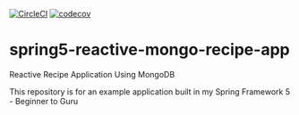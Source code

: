 [![CircleCI](https://circleci.com/gh/petrovale/spring5-reactive-mongo-recipe-app.svg?style=svg)](https://circleci.com/gh/petrovale/spring5-reactive-mongo-recipe-app)
[![codecov](https://codecov.io/gh/petrovale/spring5-reactive-mongo-recipe-app/branch/master/graph/badge.svg)](https://codecov.io/gh/petrovale/spring5-reactive-mongo-recipe-app)

# spring5-reactive-mongo-recipe-app
Reactive Recipe Application Using MongoDB

This repository is for an example application built in my Spring Framework 5 - Beginner to Guru
